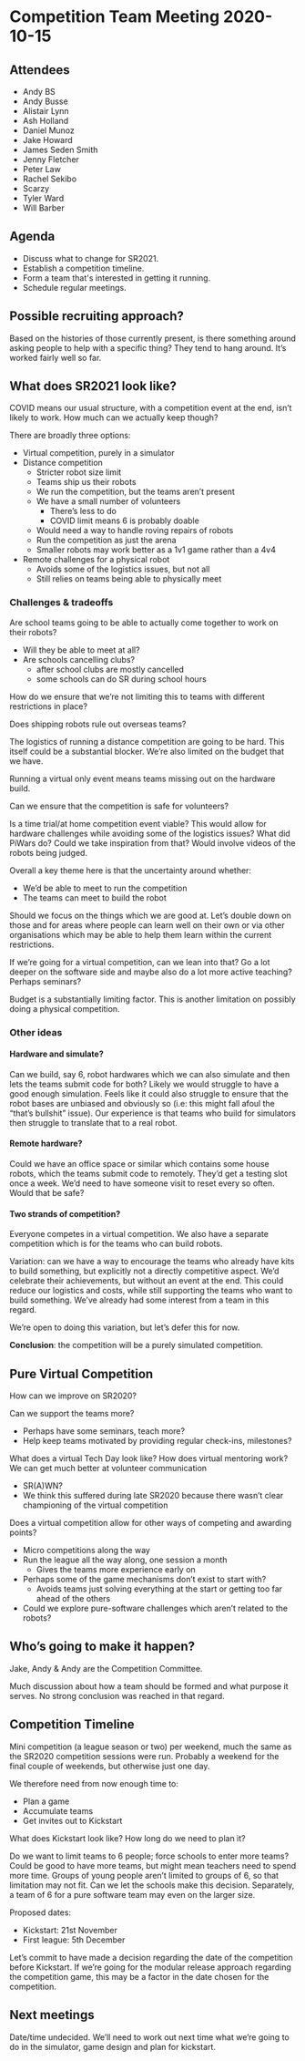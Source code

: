 # Competition Team Meeting 2020-10-15

## Attendees

* Andy BS
* Andy Busse
* Alistair Lynn
* Ash Holland
* Daniel Munoz
* Jake Howard
* James Seden Smith
* Jenny Fletcher
* Peter Law
* Rachel Sekibo
* Scarzy
* Tyler Ward
* Will Barber

## Agenda

* Discuss what to change for SR2021.
* Establish a competition timeline.
* Form a team that's interested in getting it running.
* Schedule regular meetings.

## Possible recruiting approach?

Based on the histories of those currently present, is there something around
asking people to help with a specific thing? They tend to hang around. It’s
worked fairly well so far.

## What does SR2021 look like?

COVID means our usual structure, with a competition event at the end, isn’t likely to work. How much can we actually keep though?

There are broadly three options:
* Virtual competition, purely in a simulator
* Distance competition
   * Stricter robot size limit
   * Teams ship us their robots
   * We run the competition, but the teams aren’t present
   * We have a small number of volunteers
      * There’s less to do
      * COVID limit means 6 is probably doable
   * Would need a way to handle roving repairs of robots
   * Run the competition as just the arena
   * Smaller robots may work better as a 1v1 game rather than a 4v4
* Remote challenges for a physical robot
   * Avoids some of the logistics issues, but not all
   * Still relies on teams being able to physically meet

### Challenges & tradeoffs

Are school teams going to be able to actually come together to work on their robots?
* Will they be able to meet at all?
* Are schools cancelling clubs?
   * after school clubs are mostly cancelled
   * some schools can do SR during school hours

How do we ensure that we’re not limiting this to teams with different restrictions in place?

Does shipping robots rule out overseas teams?

The logistics of running a distance competition are going to be hard. This itself could be a substantial blocker. We’re also limited on the budget that we have.

Running a virtual only event means teams missing out on the hardware build.

Can we ensure that the competition is safe for volunteers?

Is a time trial/at home competition event viable? This would allow for hardware challenges while avoiding some of the logistics issues?
What did PiWars do? Could we take inspiration from that?
Would involve videos of the robots being judged.

Overall a key theme here is that the uncertainty around whether:
* We’d be able to meet to run the competition
* The teams can meet to build the robot

Should we focus on the things which we are good at. Let’s double down on those and for areas where people can learn well on their own or via other organisations which may be able to help them learn within the current restrictions.

If we’re going for a virtual competition, can we lean into that? Go a lot deeper on the software side and maybe also do a lot more active teaching? Perhaps seminars?

Budget is a substantially limiting factor. This is another limitation on possibly doing a physical competition.

### Other ideas

#### Hardware and simulate?

Can we build, say 6, robot hardwares which we can also simulate and then lets the teams submit code for both?
Likely we would struggle to have a good enough simulation. Feels like it could also struggle to ensure that the robot bases are unbiased and obviously so (i.e: this might fall afoul the “that’s bullshit” issue).
Our experience is that teams who build for simulators then struggle to translate that to a real robot.

#### Remote hardware?

Could we have an office space or similar which contains some house robots, which the teams submit code to remotely. They’d get a testing slot once a week. We’d need to have someone visit to reset every so often. Would that be safe?

#### Two strands of competition?

Everyone competes in a virtual competition.
We also have a separate competition which is for the teams who can build robots.

Variation: can we have a way to encourage the teams who already have kits to build something, but explicitly not a directly competitive aspect. We’d celebrate their achievements, but without an event at the end. This could reduce our logistics and costs, while still supporting the teams who want to build something. We’ve already had some interest from a team in this regard.

We’re open to doing this variation, but let’s defer this for now.

**Conclusion**: the competition will be a purely simulated competition.

## Pure Virtual Competition

How can we improve on SR2020?

Can we support the teams more?
* Perhaps have some seminars, teach more?
* Help keep teams motivated by providing regular check-ins, milestones?

What does a virtual Tech Day look like?
How does virtual mentoring work?
We can get much better at volunteer communication
* SR(A)WN?
* We think this suffered during late SR2020 because there wasn’t clear championing of the virtual competition

Does a virtual competition allow for other ways of competing and awarding points?
* Micro competitions along the way
* Run the league all the way along, one session a month
   * Gives the teams more experience early on
* Perhaps some of the game mechanisms don’t exist to start with?
   * Avoids teams just solving everything at the start or getting too far ahead of the others
* Could we explore pure-software challenges which aren’t related to the robots?

## Who’s going to make it happen?

Jake, Andy & Andy are the Competition Committee.

Much discussion about how a team should be formed and what purpose it serves. No strong conclusion was reached in that regard.

## Competition Timeline

Mini competition (a league season or two) per weekend, much the same as the SR2020 competition sessions were run.
Probably a weekend for the final couple of weekends, but otherwise just one day.

We therefore need from now enough time to:
* Plan a game
* Accumulate teams
* Get invites out to Kickstart

What does Kickstart look like? How long do we need to plan it?

Do we want to limit teams to 6 people; force schools to enter more teams? Could be good to have more teams, but might mean teachers need to spend more time. Groups of young people aren’t limited to groups of 6, so that limitation may not fit. Can we let the schools make this decision. Separately, a team of 6 for a pure software team may even on the larger size.

Proposed dates:
* Kickstart: 21st November
* First league: 5th December

Let’s commit to have made a decision regarding the date of the competition before Kickstart.
If we’re going for the modular release approach regarding the competition game, this may be a factor in the date chosen for the competition.

## Next meetings

Date/time undecided.
We’ll need to work out next time what we’re going to do in the simulator, game design and plan for kickstart.
